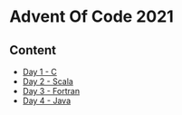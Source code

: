 # Advent Of Code 2021

## Content
 - [Day 1 - C](./01-c/)
 - [Day 2 - Scala](./02-scala)
 - [Day 3 - Fortran](./03-fortran)
 - [Day 4 - Java](./04-java)

